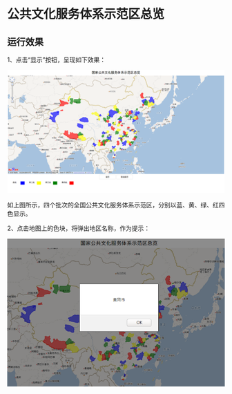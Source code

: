 # 公共文化服务体系示范区总览


## 运行效果

1、点击“显示”按钮，呈现如下效果：

![效果图](img/1.png)

如上图所示，四个批次的全国公共文化服务体系示范区，分别以蓝、黄、绿、红四色显示。


2、点击地图上的色块，将弹出地区名称，作为提示：

![效果图](img/4.png)
